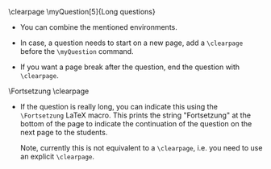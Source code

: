 
\clearpage
\myQuestion[5]{Long questions}

* You can combine the mentioned environments.

* In case, a question needs to start on a new page, add a `\clearpage`
  before the `\myQuestion` command.

* If you want a page break after the question, end the question with
  `\clearpage`.


\Fortsetzung
\clearpage


* If the question is really long, you can indicate this using the `\Fortsetzung`
  LaTeX macro. This prints the string "Fortsetzung" at the bottom of the page
  to indicate the continuation of the question on the next page to the students.

  Note, currently this is not equivalent to a `\clearpage`, i.e. you need to
  use an explicit `\clearpage`.















